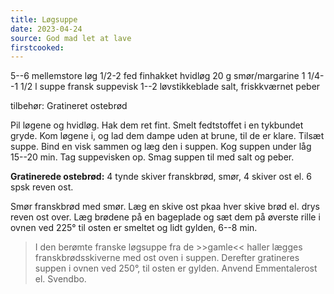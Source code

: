 ```yaml
---
title: Løgsuppe
date: 2023-04-24
source: God mad let at lave
firstcooked: 
---
```


5--6 mellemstore løg
1/2-2 fed finhakket hvidløg
20 g smør/margarine
1 1/4--1 1/2 l suppe
fransk suppevisk
1--2 løvstikkeblade
salt, friskkværnet peber

tilbehør: Gratineret ostebrød

Pil løgene og hvidløg. Hak dem ret fint. Smelt fedtstoffet i en tykbundet
gryde. Kom løgene i, og lad dem dampe uden at brune, til de er klare. Tilsæt
suppe. Bind en visk sammen og læg den i suppen. Kog suppen under låg 15--20
min. Tag suppevisken op. Smag suppen til med salt og peber.

**Gratinerede ostebrød:** 4 tynde skiver franskbrød, smør, 4 skiver ost el. 6
spsk reven ost.

Smør franskbrød med smør. Læg en skive ost pkaa hver skive brød el. drys reven
ost over. Læg brødene på en bageplade og sæt dem på øverste rille i ovnen ved
225° til osten er smeltet og lidt gylden, 6--8 min.

> I den berømte franske løgsuppe fra de >>gamle<< haller lægges
> franskbrødsskiverne med ost oven i suppen. Derefter gratineres suppen i
> ovnen ved 250°, til osten er gylden. Anvend Emmentalerost el. Svendbo.
